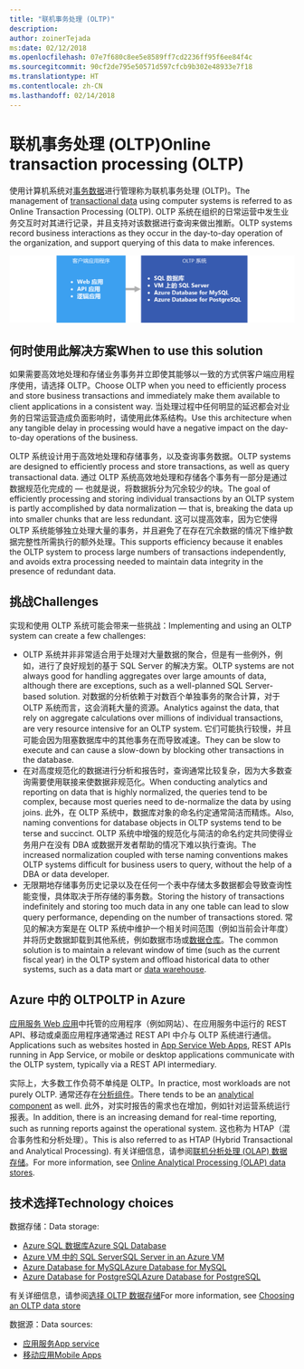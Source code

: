 ```yaml
---
title: "联机事务处理 (OLTP)"
description: 
author: zoinerTejada
ms:date: 02/12/2018
ms.openlocfilehash: 07e7f680c8ee5e8589ff7cd2236ff95f6ee84f4c
ms.sourcegitcommit: 90cf2de795e50571d597cfcb9b302e48933e7f18
ms.translationtype: HT
ms.contentlocale: zh-CN
ms.lasthandoff: 02/14/2018
---
```

# <a name="online-transaction-processing-oltp"></a><span data-ttu-id="f4992-102">联机事务处理 (OLTP)</span><span class="sxs-lookup"><span data-stu-id="f4992-102">Online transaction processing (OLTP)</span></span>

<span data-ttu-id="f4992-103">使用计算机系统对[事务数据](../concepts/transactional-data.md)进行管理称为联机事务处理 (OLTP)。</span><span class="sxs-lookup"><span data-stu-id="f4992-103">The management of [transactional data](../concepts/transactional-data.md) using computer systems is referred to as Online Transaction Processing (OLTP).</span></span> <span data-ttu-id="f4992-104">OLTP 系统在组织的日常运营中发生业务交互时对其进行记录，并且支持对该数据进行查询来做出推断。</span><span class="sxs-lookup"><span data-stu-id="f4992-104">OLTP systems record business interactions as they occur in the day-to-day operation of the organization, and support querying of this data to make inferences.</span></span>

![Azure 中的 OLTP](./images/oltp-data-pipeline.png)

## <a name="when-to-use-this-solution"></a><span data-ttu-id="f4992-106">何时使用此解决方案</span><span class="sxs-lookup"><span data-stu-id="f4992-106">When to use this solution</span></span>

<span data-ttu-id="f4992-107">如果需要高效地处理和存储业务事务并立即使其能够以一致的方式供客户端应用程序使用，请选择 OLTP。</span><span class="sxs-lookup"><span data-stu-id="f4992-107">Choose OLTP when you need to efficiently process and store business transactions and immediately make them available to client applications in a consistent way.</span></span> <span data-ttu-id="f4992-108">当处理过程中任何明显的延迟都会对业务的日常运营造成负面影响时，请使用此体系结构。</span><span class="sxs-lookup"><span data-stu-id="f4992-108">Use this architecture when any tangible delay in processing would have a negative impact on the day-to-day operations of the business.</span></span>

<span data-ttu-id="f4992-109">OLTP 系统设计用于高效地处理和存储事务，以及查询事务数据。</span><span class="sxs-lookup"><span data-stu-id="f4992-109">OLTP systems are designed to efficiently process and store transactions, as well as query transactional data.</span></span> <span data-ttu-id="f4992-110">通过 OLTP 系统高效地处理和存储各个事务有一部分是通过数据规范化完成的 &mdash; 也就是说，将数据拆分为冗余较少的块。</span><span class="sxs-lookup"><span data-stu-id="f4992-110">The goal of efficiently processing and storing individual transactions by an OLTP system is partly accomplished by data normalization &mdash; that is, breaking the data up into smaller chunks that are less redundant.</span></span> <span data-ttu-id="f4992-111">这可以提高效率，因为它使得 OLTP 系统能够独立处理大量的事务，并且避免了在存在冗余数据的情况下维护数据完整性所需执行的额外处理。</span><span class="sxs-lookup"><span data-stu-id="f4992-111">This supports efficiency because it enables the OLTP system to process large numbers of transactions independently, and avoids extra processing needed to maintain data integrity in the presence of redundant data.</span></span>

## <a name="challenges"></a><span data-ttu-id="f4992-112">挑战</span><span class="sxs-lookup"><span data-stu-id="f4992-112">Challenges</span></span>
<span data-ttu-id="f4992-113">实现和使用 OLTP 系统可能会带来一些挑战：</span><span class="sxs-lookup"><span data-stu-id="f4992-113">Implementing and using an OLTP system can create a few challenges:</span></span>

- <span data-ttu-id="f4992-114">OLTP 系统并非非常适合用于处理对大量数据的聚合，但是有一些例外，例如，进行了良好规划的基于 SQL Server 的解决方案。</span><span class="sxs-lookup"><span data-stu-id="f4992-114">OLTP systems are not always good for handling aggregates over large amounts of data, although there are exceptions, such as a well-planned SQL Server-based solution.</span></span> <span data-ttu-id="f4992-115">对数据的分析依赖于对数百个单独事务的聚合计算，对于 OLTP 系统而言，这会消耗大量的资源。</span><span class="sxs-lookup"><span data-stu-id="f4992-115">Analytics against the data, that rely on aggregate calculations over millions of individual transactions, are very resource intensive for an OLTP system.</span></span> <span data-ttu-id="f4992-116">它们可能执行较慢，并且可能会因为阻塞数据库中的其他事务在而导致减速。</span><span class="sxs-lookup"><span data-stu-id="f4992-116">They can be slow to execute and can cause a slow-down by blocking other transactions in the database.</span></span>
- <span data-ttu-id="f4992-117">在对高度规范化的数据进行分析和报告时，查询通常比较复杂，因为大多数查询需要使用联接来使数据非规范化。</span><span class="sxs-lookup"><span data-stu-id="f4992-117">When conducting analytics and reporting on data that is highly normalized, the queries tend to be complex, because most queries need to de-normalize the data by using joins.</span></span> <span data-ttu-id="f4992-118">此外，在 OLTP 系统中，数据库对象的命名约定通常简洁而精炼。</span><span class="sxs-lookup"><span data-stu-id="f4992-118">Also, naming conventions for database objects in OLTP systems tend to be terse and succinct.</span></span> <span data-ttu-id="f4992-119">OLTP 系统中增强的规范化与简洁的命名约定共同使得业务用户在没有 DBA 或数据开发者帮助的情况下难以执行查询。</span><span class="sxs-lookup"><span data-stu-id="f4992-119">The increased normalization coupled with terse naming conventions makes OLTP systems difficult for business users to query, without the help of a DBA or data developer.</span></span>
- <span data-ttu-id="f4992-120">无限期地存储事务历史记录以及在任何一个表中存储太多数据都会导致查询性能变慢，具体取决于所存储的事务数。</span><span class="sxs-lookup"><span data-stu-id="f4992-120">Storing the history of transactions indefinitely and storing too much data in any one table can lead to slow query performance, depending on the number of transactions stored.</span></span> <span data-ttu-id="f4992-121">常见的解决方案是在 OLTP 系统中维护一个相关时间范围（例如当前会计年度）并将历史数据卸载到其他系统，例如数据市场或[数据仓库](../technology-choices/data-warehouses.md)。</span><span class="sxs-lookup"><span data-stu-id="f4992-121">The common solution is to maintain a relevant window of time (such as the current fiscal year) in the OLTP system and offload historical data to other systems, such as a data mart or [data warehouse](../technology-choices/data-warehouses.md).</span></span>

## <a name="oltp-in-azure"></a><span data-ttu-id="f4992-122">Azure 中的 OLTP</span><span class="sxs-lookup"><span data-stu-id="f4992-122">OLTP in Azure</span></span>

<span data-ttu-id="f4992-123">[应用服务 Web 应用](/azure/app-service/app-service-web-overview)中托管的应用程序（例如网站）、在应用服务中运行的 REST API、移动或桌面应用程序通常通过 REST API 中介与 OLTP 系统进行通信。</span><span class="sxs-lookup"><span data-stu-id="f4992-123">Applications such as websites hosted in [App Service Web Apps](/azure/app-service/app-service-web-overview), REST APIs running in App Service, or mobile or desktop applications communicate with the OLTP system, typically via a REST API intermediary.</span></span>

<span data-ttu-id="f4992-124">实际上，大多数工作负荷不单纯是 OLTP。</span><span class="sxs-lookup"><span data-stu-id="f4992-124">In practice, most workloads are not purely OLTP.</span></span> <span data-ttu-id="f4992-125">通常还存在[分析组件](../scenarios/online-analytical-processing.md)。</span><span class="sxs-lookup"><span data-stu-id="f4992-125">There tends to be an [analytical component](../scenarios/online-analytical-processing.md) as well.</span></span> <span data-ttu-id="f4992-126">此外，对实时报告的需求也在增加，例如针对运营系统运行报表。</span><span class="sxs-lookup"><span data-stu-id="f4992-126">In addition, there is an increasing demand for real-time reporting, such as running reports against the operational system.</span></span> <span data-ttu-id="f4992-127">这也称为 HTAP（混合事务性和分析处理）。</span><span class="sxs-lookup"><span data-stu-id="f4992-127">This is also referred to as HTAP (Hybrid Transactional and Analytical Processing).</span></span> <span data-ttu-id="f4992-128">有关详细信息，请参阅[联机分析处理 (OLAP) 数据存储](../technology-choices/olap-data-stores.md)。</span><span class="sxs-lookup"><span data-stu-id="f4992-128">For more information, see [Online Analytical Processing (OLAP) data stores](../technology-choices/olap-data-stores.md).</span></span>

## <a name="technology-choices"></a><span data-ttu-id="f4992-129">技术选择</span><span class="sxs-lookup"><span data-stu-id="f4992-129">Technology choices</span></span>

<span data-ttu-id="f4992-130">数据存储：</span><span class="sxs-lookup"><span data-stu-id="f4992-130">Data storage:</span></span>

- [<span data-ttu-id="f4992-131">Azure SQL 数据库</span><span class="sxs-lookup"><span data-stu-id="f4992-131">Azure SQL Database</span></span>](/azure/sql-database/)
- [<span data-ttu-id="f4992-132">Azure VM 中的 SQL Server</span><span class="sxs-lookup"><span data-stu-id="f4992-132">SQL Server in an Azure VM</span></span>](/azure/virtual-machines/windows/sql/virtual-machines-windows-sql-server-iaas-overview?toc=%2Fazure%2Fvirtual-machines%2Fwindows%2Ftoc.json)
- [<span data-ttu-id="f4992-133">Azure Database for MySQL</span><span class="sxs-lookup"><span data-stu-id="f4992-133">Azure Database for MySQL</span></span>](/azure/mysql/)
- [<span data-ttu-id="f4992-134">Azure Database for PostgreSQL</span><span class="sxs-lookup"><span data-stu-id="f4992-134">Azure Database for PostgreSQL</span></span>](/azure/postgresql/)

<span data-ttu-id="f4992-135">有关详细信息，请参阅[选择 OLTP 数据存储](../technology-choices/oltp-data-stores.md)</span><span class="sxs-lookup"><span data-stu-id="f4992-135">For more information, see [Choosing an OLTP data store](../technology-choices/oltp-data-stores.md)</span></span>

<span data-ttu-id="f4992-136">数据源：</span><span class="sxs-lookup"><span data-stu-id="f4992-136">Data sources:</span></span>

- [<span data-ttu-id="f4992-137">应用服务</span><span class="sxs-lookup"><span data-stu-id="f4992-137">App service</span></span>](/azure/app-service/)
- [<span data-ttu-id="f4992-138">移动应用</span><span class="sxs-lookup"><span data-stu-id="f4992-138">Mobile Apps</span></span>](/azure/app-service-mobile/)

